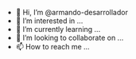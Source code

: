 - 👋 Hi, I’m @armando-desarrollador
- 👀 I’m interested in ...
- 🌱 I’m currently learning ...
- 💞️ I’m looking to collaborate on ...
- 📫 How to reach me ...

<!---
armando-desarrollador/armando-desarrollador is a ✨ special ✨ repository because its `README.md` (this file) appears on your GitHub profile.
You can click the Preview link to take a look at your changes.
--->
